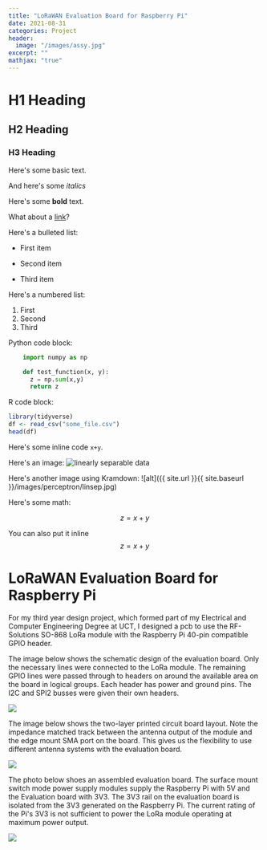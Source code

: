 ```yaml
---
title: "LoRaWAN Evaluation Board for Raspberry Pi"
date: 2021-08-31
categories: Project
header:
  image: "/images/assy.jpg"
excerpt: ""
mathjax: "true"
---
```


# H1 Heading

## H2 Heading

### H3 Heading

Here's some basic text.

And here's some *italics*

Here's some **bold** text.

What about a [link](https://github.com/dataoptimal)?

Here's a bulleted list:
* First item
+ Second item
- Third item

Here's a numbered list:
1. First
2. Second
3. Third

Python code block:
```python
    import numpy as np

    def test_function(x, y):
      z = np.sum(x,y)
      return z
```

R code block:
```r
library(tidyverse)
df <- read_csv("some_file.csv")
head(df)
```

Here's some inline code `x+y`.

Here's an image:
<img src="{{ site.url }}{{ site.baseurl }}/images/perceptron/linsep.jpg" alt="linearly separable data">

Here's another image using Kramdown:
![alt]({{ site.url }}{{ site.baseurl }}/images/perceptron/linsep.jpg)

Here's some math:

$$z=x+y$$

You can also put it inline $$z=x+y$$

# LoRaWAN Evaluation Board for Raspberry Pi

For my third year design project, which formed part of my Electrical and Computer Engineering Degree at UCT, I designed
a pcb to use the RF-Solutions SO-868 LoRa module with the Raspberry Pi 40-pin compatible GPIO header.

The image below shows the schematic design of the evaluation board. Only the necessary lines were connected to the LoRa
module. The remaining GPIO lines were passed through to headers on around the available area on the board in logical groups.
Each header has power and ground pins. The I2C and SPI2 busses were given their own headers.

<img src="{{ site.url }}{{ site.baseurl }}/images/schem.png">

The image below shows the two-layer printed circuit board layout. Note the impedance matched track between the antenna
output of the module and the edge mount SMA port on the board. This gives us the flexibility to use different antenna
systems with the evaluation board.

<img src="{{ site.url }}{{ site.baseurl }}/images/pcb.png">

The photo below shoes an assembled evaluation board. The surface mount switch mode power supply modules supply the 
Raspberry Pi with 5V and the Evaluation board with 3V3. The 3V3 rail on the evaluation board is isolated from the 3V3
generated on the Raspberry Pi. The current rating of the Pi's 3V3 is not sufficient to power the LoRa module operating
at maximum power output.

<img src="{{ site.url }}{{ site.baseurl }}/images/assy.jpg">
